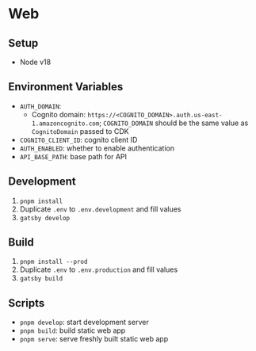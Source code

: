 # Web

## Setup

- Node v18

## Environment Variables

- `AUTH_DOMAIN`:
  - Cognito domain: `https://<COGNITO_DOMAIN>.auth.us-east-1.amazoncognito.com`;
    `COGNITO_DOMAIN` should be the same value as `CognitoDomain` passed to CDK
- `COGNITO_CLIENT_ID`: cognito client ID
- `AUTH_ENABLED`: whether to enable authentication
- `API_BASE_PATH`: base path for API

## Development

1. `pnpm install`
2. Duplicate `.env` to `.env.development` and fill values
3. `gatsby develop`

## Build

1. `pnpm install --prod`
2. Duplicate `.env` to `.env.production` and fill values
3. `gatsby build`

## Scripts

- `pnpm develop`: start development server
- `pnpm build`: build static web app
- `pnpm serve`: serve freshly built static web app

